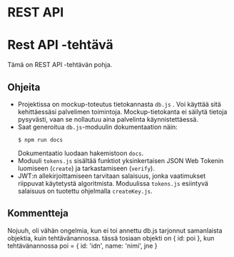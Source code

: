 # REST API

# Rest API -tehtävä
Tämä on REST API -tehtävän pohja.

## Ohjeita
- Projektissa on mockup-toteutus tietokannasta `db.js` . Voi käyttää sitä kehittäessäsi palvelimen toimintoja. Mockup-tietokanta ei säilytä tietoja pysyvästi, vaan se nollautuu aina palvelinta käynnistettäessä. 
- Saat generoitua `db.js`-moduulin dokumentaation näin:
    ```console
    $ npm run docs
    ```
  Dokumentaatio luodaan hakemistoon `docs`.
- Moduuli `tokens.js` sisältää funktiot yksinkertaisen JSON Web Tokenin luomiseen (`create`) ja tarkastamiseen (`verify`). 
- JWT:n allekirjoittamiseen tarvitaan salaisuus, jonka vaatimukset riippuvat käytetystä algoritmista. Moduulissa `tokens.js` esiintyvä salaisuus on tuotettu ohjelmalla `createKey.js`.

## Kommentteja
Nojuuh, oli vähän ongelmia, kun ei toi annettu db.js tarjonnut samanlaista objektia, kuin tehtävänannossa. tässä tosiaan objekti on { id: poi }, kun tehtävänannossa poi = { id: 'idn', name: 'nimi', jne }